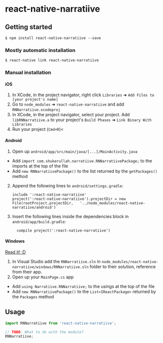 
# react-native-narratiive

## Getting started

`$ npm install react-native-narratiive --save`

### Mostly automatic installation

`$ react-native link react-native-narratiive`

### Manual installation


#### iOS

1. In XCode, in the project navigator, right click `Libraries` ➜ `Add Files to [your project's name]`
2. Go to `node_modules` ➜ `react-native-narratiive` and add `RNNarratiive.xcodeproj`
3. In XCode, in the project navigator, select your project. Add `libRNNarratiive.a` to your project's `Build Phases` ➜ `Link Binary With Libraries`
4. Run your project (`Cmd+R`)<

#### Android

1. Open up `android/app/src/main/java/[...]/MainActivity.java`
  - Add `import com.shukerullah.narratiive.RNNarratiivePackage;` to the imports at the top of the file
  - Add `new RNNarratiivePackage()` to the list returned by the `getPackages()` method
2. Append the following lines to `android/settings.gradle`:
  	```
  	include ':react-native-narratiive'
  	project(':react-native-narratiive').projectDir = new File(rootProject.projectDir, 	'../node_modules/react-native-narratiive/android')
  	```
3. Insert the following lines inside the dependencies block in `android/app/build.gradle`:
  	```
      compile project(':react-native-narratiive')
  	```

#### Windows
[Read it! :D](https://github.com/ReactWindows/react-native)

1. In Visual Studio add the `RNNarratiive.sln` in `node_modules/react-native-narratiive/windows/RNNarratiive.sln` folder to their solution, reference from their app.
2. Open up your `MainPage.cs` app
  - Add `using Narratiive.RNNarratiive;` to the usings at the top of the file
  - Add `new RNNarratiivePackage()` to the `List<IReactPackage>` returned by the `Packages` method


## Usage
```javascript
import RNNarratiive from 'react-native-narratiive';

// TODO: What to do with the module?
RNNarratiive;
```
  